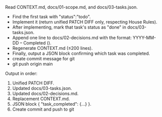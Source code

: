 Read CONTEXT.md, docs/01-scope.md, and docs/03-tasks.json.

- Find the first task with "status":"todo".
- Implement it (return unified PATCH DIFF only, respecting House Rules).
- After implementing, mark that task's status as "done" in docs/03-tasks.json.
- Append one line to docs/02-decisions.md with the format:
  YYYY-MM-DD – Completed <task title> (<short rationale>).
- Regenerate CONTEXT.md (≤200 lines).
- Finally, output a JSON block confirming which task was completed.
- create commit message for git
- git push origin main

Output in order:
1) Unified PATCH DIFF.
2) Updated docs/03-tasks.json.
3) Updated docs/02-decisions.md.
4) Replacement CONTEXT.md.
5) JSON block { "task_completed": {...} }.
6) Create commit and push to git
